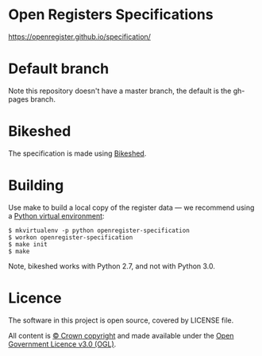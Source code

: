 # Open Registers Specifications

<https://openregister.github.io/specification/>

# Default branch

Note this repository doesn't have a master branch, the default is the gh-pages branch.

# Bikeshed

The specification is made using [Bikeshed](https://github.com/tabatkins/bikeshed).

# Building

Use make to build a local copy of the register data
— we recommend using a [Python virtual environment](http://virtualenvwrapper.readthedocs.org/en/latest/):

    $ mkvirtualenv -p python openregister-specification
    $ workon openregister-specification
    $ make init
    $ make

Note, bikeshed works with Python 2.7, and not with Python 3.0.

# Licence

The software in this project is open source, covered by LICENSE file.

All content is [© Crown copyright](http://www.nationalarchives.gov.uk/information-management/re-using-public-sector-information/copyright-and-re-use/crown-copyright/) and made available under the [Open Government Licence v3.0 (OGL)](https://www.nationalarchives.gov.uk/doc/open-government-licence/version/3/).
